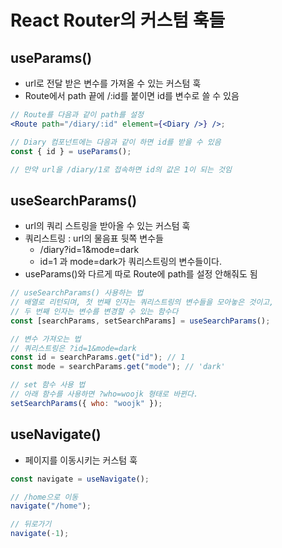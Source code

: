 # React Router의 커스텀 훅들

## useParams()

- url로 전달 받은 변수를 가져올 수 있는 커스텀 훅
- Route에서 path 끝에 /:id를 붙이면 id를 변수로 쓸 수 있음

```jsx
// Route를 다음과 같이 path를 설정
<Route path="/diary/:id" element={<Diary />} />;

// Diary 컴포넌트에는 다음과 같이 하면 id를 받을 수 있음
const { id } = useParams();

// 만약 url을 /diary/1로 접속하면 id의 값은 1이 되는 것임
```

## useSearchParams()

- url의 쿼리 스트링을 받아올 수 있는 커스텀 훅
- 쿼리스트링 : url의 물음표 뒷쪽 변수들
  - /diary?id=1&mode=dark
  - id=1 과 mode=dark가 쿼리스트링의 변수들이다.
- useParams()와 다르게 따로 Route에 path를 설정 안해줘도 됨

```jsx
// useSearchParams() 사용하는 법
// 배열로 리턴되며, 첫 번째 인자는 쿼리스트링의 변수들을 모아놓은 것이고,
// 두 번째 인자는 변수를 변경할 수 있는 함수다
const [searchParams, setSearchParams] = useSearchParams();

// 변수 가져오는 법
// 쿼리스트링은 ?id=1&mode=dark
const id = searchParams.get("id"); // 1
const mode = searchParams.get("mode"); // 'dark'

// set 함수 사용 법
// 아래 함수를 사용하면 ?who=woojk 형태로 바뀐다.
setSearchParams({ who: "woojk" });
```

## useNavigate()

- 페이지를 이동시키는 커스텀 훅

```jsx
const navigate = useNavigate();

// /home으로 이동
navigate("/home");

// 뒤로가기
navigate(-1);
```
